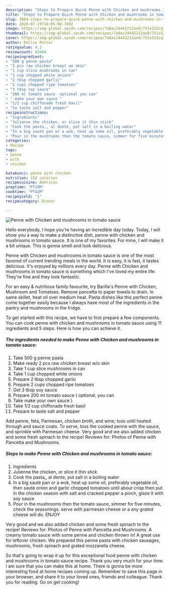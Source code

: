 ```yaml
---
description: "Steps to Prepare Quick Penne with Chicken and mushrooms in tomato sauce"
title: "Steps to Prepare Quick Penne with Chicken and mushrooms in tomato sauce"
slug: 3864-steps-to-prepare-quick-penne-with-chicken-and-mushrooms-in-tomato-sauce
date: 2020-07-19T16:05:04.749Z
image: https://img-global.cpcdn.com/recipes/7a0ac24442212ae0/751x532cq70/penne-with-chicken-and-mushrooms-in-tomato-sauce-recipe-main-photo.jpg
thumbnail: https://img-global.cpcdn.com/recipes/7a0ac24442212ae0/751x532cq70/penne-with-chicken-and-mushrooms-in-tomato-sauce-recipe-main-photo.jpg
cover: https://img-global.cpcdn.com/recipes/7a0ac24442212ae0/751x532cq70/penne-with-chicken-and-mushrooms-in-tomato-sauce-recipe-main-photo.jpg
author: Dollie Porter
ratingvalue: 4.2
reviewcount: 43444
recipeingredient:
- "500 g penne pasta"
- "2 pcs raw chicken breast wo skin"
- "1 cup slice mushrooms in can"
- "1 cup chopped white onions"
- "2 tbsp chopped garlic"
- "2 cups chopped ripe tomatoes"
- "3 tbsp soy sauce"
- "200 ml tomato sauce  optional you can"
- " make your own sauce "
- "1/2 cup chiffonade fresh basil"
- "to taste salt and pepper"
recipeinstructions:
- "Ingredients"
- "Julienne the chicken, or slice it thin stick"
- "Cook the pasta,, al dente, put salt in a boiling water"
- "In a big sauté pan or a wok, heat up some oil, preferably vegetable oil, then sauté onion and garlic chopped tomatoes until about crisp then put in the chicken season with salt and cracked pepper a pinch, glaze it with soy sauce"
- "Pour in the mushrooms then the tomato sauce, simmer for five minutes, check the seasonings. serve with parmesan cheese or a any grated cheese will do. ENJOY"
categories:
- Recipe
tags:
- penne
- with
- chicken

katakunci: penne with chicken 
nutrition: 152 calories
recipecuisine: American
preptime: "PT19M"
cooktime: "PT42M"
recipeyield: "1"
recipecategory: Dinner

---
```



![Penne with Chicken and mushrooms in tomato sauce](https://img-global.cpcdn.com/recipes/7a0ac24442212ae0/751x532cq70/penne-with-chicken-and-mushrooms-in-tomato-sauce-recipe-main-photo.jpg)

Hello everybody, I hope you're having an incredible day today. Today, I will show you a way to make a distinctive dish, penne with chicken and mushrooms in tomato sauce. It is one of my favorites. For mine, I will make it a bit unique. This is gonna smell and look delicious.

Penne with Chicken and mushrooms in tomato sauce is one of the most favored of current trending meals in the world. It is easy, it is fast, it tastes delicious. It's enjoyed by millions every day. Penne with Chicken and mushrooms in tomato sauce is something which I've loved my entire life. They're fine and they look fantastic.

For an easy &amp; nutritious family favourite, try Barilla&#39;s Penne with Chicken, Mushroom and Tomatoes. Remove pancetta to paper towels to drain. In same skillet, heat oil over medium heat. Pasta dishes like this perfect penne come together easily because I always have most of the ingredients in the pantry and mushrooms in the fridge.


To get started with this recipe, we have to first prepare a few components. You can cook penne with chicken and mushrooms in tomato sauce using 11 ingredients and 5 steps. Here is how you can achieve it.

<!--inarticleads1-->

##### The ingredients needed to make Penne with Chicken and mushrooms in tomato sauce:

1. Take 500 g penne pasta
1. Make ready 2 pcs raw chicken breast w/o skin
1. Take 1 cup slice mushrooms in can
1. Take 1 cup chopped white onions
1. Prepare 2 tbsp chopped garlic
1. Prepare 2 cups chopped ripe tomatoes
1. Get 3 tbsp soy sauce
1. Prepare 200 ml tomato sauce ( optional, you can
1. Take  make your own sauce )
1. Take 1/2 cup chiffonade fresh basil
1. Prepare to taste salt and pepper


Add penne, feta, Parmesan, chicken broth, and wine; toss until heated through and sauce coats. To serve, toss the cooked penne with the sauce, and sprinkle with Parmesan cheese. Very good and we also added chicken and some fresh spinach to the recipe! Reviews for: Photos of Penne with Pancetta and Mushrooms. 

<!--inarticleads2-->

##### Steps to make Penne with Chicken and mushrooms in tomato sauce:

1. Ingredients
1. Julienne the chicken, or slice it thin stick
1. Cook the pasta,, al dente, put salt in a boiling water
1. In a big sauté pan or a wok, heat up some oil, preferably vegetable oil, then sauté onion and garlic chopped tomatoes until about crisp then put in the chicken season with salt and cracked pepper a pinch, glaze it with soy sauce
1. Pour in the mushrooms then the tomato sauce, simmer for five minutes, check the seasonings. serve with parmesan cheese or a any grated cheese will do. ENJOY


Very good and we also added chicken and some fresh spinach to the recipe! Reviews for: Photos of Penne with Pancetta and Mushrooms. A creamy tomato sauce with some penne and chicken thrown in! A great use for leftover chicken. We prepared this penne pasta with chicken sausages, mushrooms, fresh spinach and grated mozzarella cheese. 

So that's going to wrap it up for this exceptional food penne with chicken and mushrooms in tomato sauce recipe. Thank you very much for your time. I am sure that you can make this at home. There is gonna be more interesting food at home recipes coming up. Remember to save this page in your browser, and share it to your loved ones, friends and colleague. Thank you for reading. Go on get cooking!
